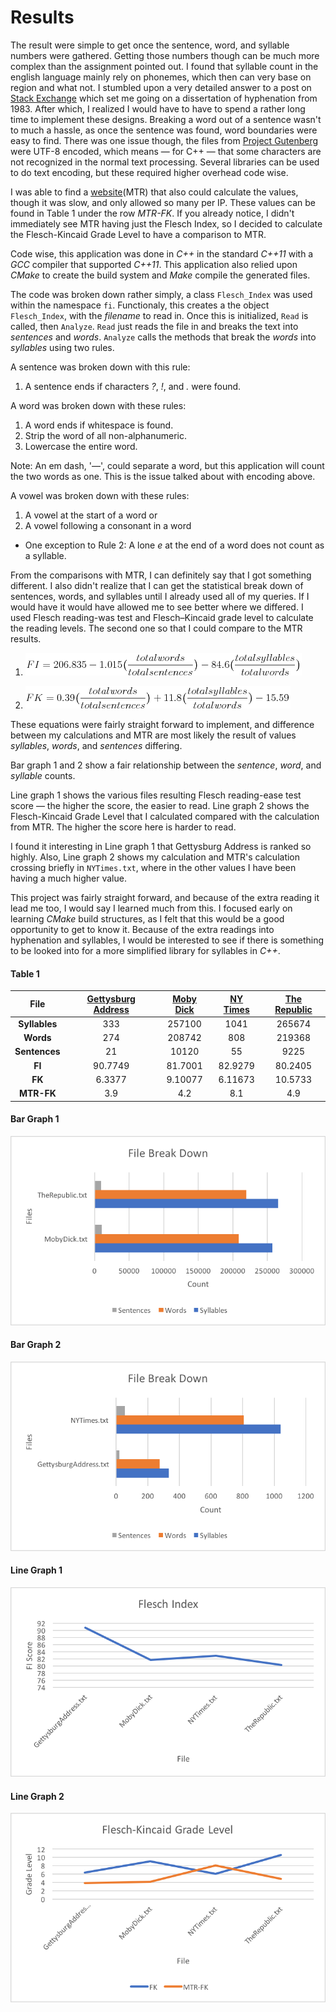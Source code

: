 # Results
The result were simple to get once the sentence, word, and syllable numbers were gathered.
Getting those numbers though can be much more complex than the assignment pointed out.  I found that syllable count in the english language mainly rely on phonemes, which then can very base on region and what not.
I stumbled upon a very detailed answer to a post on [Stack Exchange](http://stackoverflow.com/a/9096723) which set me going on a dissertation of hyphenation from 1983.  After which, I realized I would have to have to spend a rather long time to implement these designs.
Breaking a word out of a sentence wasn't to much a hassle, as once the sentence was found, word boundaries were easy to find.
There was one issue though, the files from [Project Gutenberg](https://www.gutenberg.org/) were UTF-8 encoded, which means — for C++ — that some characters are not recognized in the normal text processing.
Several libraries can be used to do text encoding, but these required higher overhead code wise.

I was able to find a [website](https://readability-score.com/text/ "Measure Text Readability")(MTR) that also could calculate the values, though it was slow, and only allowed so many per IP.
These values can be found in Table 1 under the row *MTR-FK*.
If you already notice, I didn't immediately see MTR having just the Flesch Index, so I decided to calculate the Flesch-Kincaid Grade Level to have a comparison to MTR.

Code wise, this application was done in *C++* in the standard *C++11* with a *GCC* compiler that supported *C++11*.
This application also relied upon *CMake* to create the build system and *Make* compile the generated files.

The code was broken down rather simply, a class `Flesch_Index` was used within the namespace `fi`.
Functionaly, this creates a the object `Flesch_Index`, with the *filename* to read in.  Once this is initialized, `Read` is called, then `Analyze`.
`Read` just reads the file in and breaks the text into *sentences* and *words*.
`Analyze` calls the methods that break the *words* into *syllables* using two rules.

A sentence was broken down with this rule:

1. A sentence ends if characters *?*, *!*, and *.* were found.

A word was broken down with these rules:

1. A word ends if whitespace is found.
2. Strip the word of all non-alphanumeric.
3. Lowercase the entire word.

Note: An em dash, '—', could separate a word, but this application will count the two words as one.
This is the issue talked about with encoding above.

A vowel was broken down with these rules:

1. A vowel at the start of a word or
2. A vowel following a consonant in a word
  * One exception to Rule 2: A lone *e* at the end of a word does not count as a syllable.

From the comparisons with MTR, I can definitely say that I got something different.
I also didn't realize that I can get the statistical break down of sentences, words, and syllables until I already used all of my queries.
If I would have it would have allowed me to see better where we differed.
I used Flesch reading-was test and Flesch–Kincaid grade level to calculate the reading levels.  The second one so that I could compare to the MTR results.

1. ![Flesch reading-ease test](fi-eq.png)

2. ![Flesch–Kincaid grade level](fk-eq.png)

These equations were fairly straight forward to implement, and difference between my calculations and MTR are most likely the result of values *syllables*, *words*, and *sentences* differing.

Bar graph 1 and 2 show a fair relationship between the *sentence*, *word*, and *syllable* counts.

Line graph 1 shows the various files resulting Flesch reading-ease test score — the higher the score, the easier to read.
Line graph 2 shows the Flesch-Kincaid Grade Level that I calculated compared with the calculation from MTR.  The higher the score here is harder to read.

I found it interesting in Line graph 1 that Gettysburg Address is ranked so highly.
Also, Line graph 2 shows my calculation and MTR's calculation crossing briefly in `NYTimes.txt`, where in the other values I have been having a much higher value.

This project was fairly straight forward, and because of the extra reading it lead me too, I would say I learned much from this.
I focused early on learning *CMake* build structures, as I felt that this would be a good opportunity to get to know it.
Because of the extra readings into hyphenation and syllables, I would be interested to see if there is something to be looked into for a more simplified library for syllables in *C++*.


#### Table 1

| File        | [Gettysburg Address](../data/GettysburgAddress.txt) |	[Moby Dick](../data/MobyDick.txt) | [NY Times](../data/NYTimes.txt) | [The Republic](TheRepublic.txt) |
| :---------: | :-------------------: | :----------: | :---------: | :-------------: |
| **Syllables**   | 333 | 257100 | 1041 | 265674 |
| **Words** | 274 | 208742 | 808 | 219368 |
| **Sentences** | 21 | 10120 | 55 | 9225 |
| **FI** | 90.7749 | 81.7001 | 82.9279 | 80.2405 |
| **FK** | 6.3377 | 9.10077 |6.11673 | 10.5733|
| **MTR-FK** | 3.9 | 4.2 | 8.1 | 4.9 |

#### Bar Graph 1
![File Break Down Large][fbdl]

#### Bar Graph 2
![File Break Down Small][fbds]

####  Line Graph 1
![Flesch Index][fi]

####  Line Graph 2
![Flesch-Kincaid Grade Level][fkgl]

[fbdl]: FBDL.png "File Break Down Large"

[fbds]: FBDS.png "File Break Down Small"

[fi]: ./FI.png "Flesch Index"

[fkgl]: FKGL.png "Flesch-Kincaid Grade Level"
